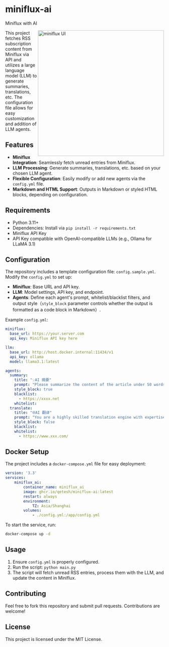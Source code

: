 # miniflux-ai
Miniflux with AI

<picture>
  <source media="(prefers-color-scheme: dark)" srcset="https://github.com/user-attachments/assets/472306c8-cdd2-4325-8655-04ba7e6045e5">
  <source media="(prefers-color-scheme: light)" srcset="https://github.com/user-attachments/assets/ae99a06f-47b4-4de7-9373-4b82f5102b7e">
  <img align="right" alt="miniflux UI" src="https://github.com/user-attachments/assets/ae99a06f-47b4-4de7-9373-4b82f5102b7e" width="400" > 
</picture>

This project fetches RSS subscription content from Miniflux via API and utilizes a large language model (LLM) to generate summaries, translations, etc. The configuration file allows for easy customization and addition of LLM agents.

## Features

- **Miniflux Integration**: Seamlessly fetch unread entries from Miniflux.
- **LLM Processing**: Generate summaries, translations, etc. based on your chosen LLM agent.
- **Flexible Configuration**: Easily modify or add new agents via the `config.yml` file.
- **Markdown and HTML Support**: Outputs in Markdown or styled HTML blocks, depending on configuration.

## Requirements

- Python 3.11+
- Dependencies: Install via `pip install -r requirements.txt`
- Miniflux API Key
- API Key compatible with OpenAI-compatible LLMs (e.g., Ollama for LLaMA 3.1)

## Configuration

The repository includes a template configuration file: `config.sample.yml`. Modify the `config.yml` to set up:

- **Miniflux**: Base URL and API key.
- **LLM**: Model settings, API key, and endpoint.
- **Agents**: Define each agent's prompt, whitelist/blacklist filters, and output style（`style_block` parameter controls whether the output is formatted as a code block in Markdown）.

Example `config.yml`:
```yaml
miniflux:
  base_url: https://your.server.com
  api_key: Miniflux API key here

llm:
  base_url: http://host.docker.internal:11434/v1
  api_key: ollama
  model: llama3.1:latest

agents:
  summary:
    title: "💡AI 摘要"
    prompt: "Please summarize the content of the article under 50 words in Chinese. Do not add any additional Character、markdown language to the result text. 请用不超过50个汉字概括文章内容。结果文本中不要添加任何额外的字符、Markdown语言。"
    style_block: true
    blacklist:
      - https://xxxx.net
    whitelist:
  translate:
    title: "🌐AI 翻译"
    prompt: "You are a highly skilled translation engine with expertise in the news media sector. Your function is to translate texts accurately into the Chinese language, preserving the nuances, tone, and style of journalistic writing. Do not add any explanations or annotations to the translated text."
    style_block: false
    blacklist:
    whitelist:
      - https://www.xxx.com/
```

## Docker Setup

The project includes a `docker-compose.yml` file for easy deployment:

```yaml
version: '3.3'
services:
    miniflux_ai:
        container_name: miniflux_ai
        image: ghcr.io/qetesh/miniflux-ai:latest
        restart: always
        environment:
            TZ: Asia/Shanghai
        volumes:
            - ./config.yml:/app/config.yml
```

To start the service, run:

```bash
docker-compose up -d
```

## Usage

1. Ensure `config.yml` is properly configured.
2. Run the script: `python main.py`
3. The script will fetch unread RSS entries, process them with the LLM, and update the content in Miniflux.

## Contributing

Feel free to fork this repository and submit pull requests. Contributions are welcome!

## License

This project is licensed under the MIT License.

